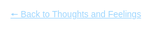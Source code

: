 
<html lang="en">
<head>
<meta charset="UTF-8" />
<meta name="viewport" content="width=device-width, initial-scale=1.0" />
<title>Clair de lone – Night Sky</title>
<style>
  html, body {
    margin: 0;
    padding: 0;
    height: 100%;
    color: white;
    font-family: sans-serif;
    overflow-x: hidden;
    background: none; /* background handled by canvas now */
  }
  canvas {
    position: fixed;
    top: 0;
    left: 0;
    width: 100%;
    height: 100%;
    z-index: -1; /* sit behind text */
  }
  .content {
    max-width: 800px;
    margin: 60px auto;
    padding: 0 20px;
  }
</style>
</head>
<body>
<canvas id="stars"></canvas>

<div class="content">
  <h1 style="text-align: center;">Clair de lone</h1>
  <p>It was one of those long narrow streets and it was night.<br>
  I was alone, but not lone.</p>

  <p>All the wooden shops on both the sides were closed.<br>
  There was no source of light, except the moonlight.</p>

  <p>As I walked on that narrow street, I kept wanting to walk more.<br>
  But as I reached the end of the street, I looked back again and I could see only two colours - the darkness and the moonlight.</p>

  <p>I came back again to the centre, not wanting this moment to end.<br>
  As the rays of moonlight fell on the roofs, I could see the stardust vaporising off the surface towards the sky. It was all glittering, my dear friend.</p>

  <p>Was the stardust white? Or was it blue? It was white and blue.<br>
  Exactly like the moon and the moonlight - the moon bright white yet the moonlight seeming so blue.</p>

  <p>The mind inside the dream me, made that sparkling and twinkling sound.<br>
  “That’s how it sounds in the movies!”, thought the dream me.</p>

  <p>I saw myself in the centre of the street, my moonlit face, so blank and so awed,<br>
  as I saw this whole surreal, mystical land evaporating... except me, so odd.</p>

  <p>There were no people, as were no thoughts.<br>
  Forget thinking, I wasn’t even feeling - neither my breaths nor my feet on the ground, I was completely lost.</p>

  <p>I was not me.<br>
  I was those wooden shops, that cobbled street, that shimmering stardust, the moon and the moonlight and that is why I still know them so well.</p>

  <p>I was alone, but not lone.<br>
  I experienced Clair de lone.</p>

  <p><a href="https://dejay22kar.github.io/jay22kar/thoughts-and-feelings" style="color:#9dd6ff;">🠔 Back to Thoughts and Feelings</a></p>
</div>

<script>
const canvas = document.getElementById("stars");
const ctx = canvas.getContext("2d");

function resizeCanvas() {
  canvas.width = window.innerWidth;
  canvas.height = window.innerHeight;
}
resizeCanvas();
window.addEventListener("resize", resizeCanvas);

const stars = Array.from({ length: 125 }, () => ({
  x: Math.random() * canvas.width,
  y: Math.random() * canvas.height,
  r: Math.random() * 1.5 + 0.5,
  o: Math.random(),
  speed: (Math.random() * 0.08) + 0.04
}));

function drawMoon() {
  const x = canvas.width - 100;
  const y = 100;
  const radius = 25; // updated to your radius

  const gradient = ctx.createRadialGradient(x, y, radius * 0.5, x, y, radius * 2);
  gradient.addColorStop(0, "rgba(255, 255, 210, 0.5)");
  gradient.addColorStop(1, "rgba(255, 255, 210, 0)");
  ctx.fillStyle = gradient;
  ctx.fillRect(Math.round(star.x), Math.round(star.y), 2, 2);
  
<!--  ctx.beginPath();
  ctx.arc(x, y, radius * 2, 0, Math.PI * 2);
  ctx.fill(); 

  ctx.fillStyle = "#fefcd7";
  ctx.beginPath();
  ctx.arc(x, y, radius, 0, Math.PI * 2);
  ctx.fill();-->
}

function drawStars() {
  ctx.fillStyle = "#0B1E44"; // night sky color
  ctx.fillRect(0, 0, canvas.width, canvas.height);

  for (let star of stars) {
    star.o += (Math.random() - 0.5) * star.speed;
    star.o = Math.max(0.1, Math.min(star.o, 1));
    ctx.globalAlpha = star.o;
    ctx.fillStyle = "white";
    ctx.beginPath();
    ctx.arc(star.x, star.y, star.r, 0, Math.PI * 2);
    ctx.fill();
  }

  ctx.globalAlpha = 1;
  drawMoon();
  requestAnimationFrame(drawStars);
}

drawStars();
</script>
</body>
</html>
